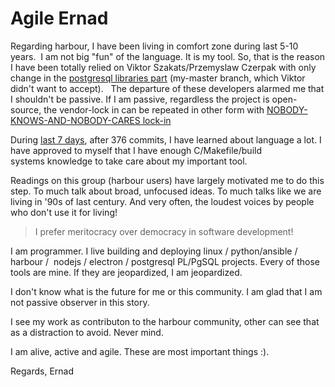 Agile Ernad
===============

Regarding harbour, I have been living in comfort zone during last 5-10 years. 
I am not big "fun" of the language. It is my tool. So, that is the reason I have been totally relied on Viktor Szakats/Przemyslaw Czerpak with only change in the [postgresql libraries part](https://github.com/hernad/harbour-core) (my-master branch, which Viktor didn't want to accept).
 
The departure of these developers alarmed me that I shouldn't be passive. If I am passive, regardless the project is open-source, the vendor-lock in can be repeated in other form with [NOBODY-KNOWS-AND-NOBODY-CARES lock-in](https://github.com/hernad/harbour/blob/master/HARBOUR_AND_ME.md#year-1998-after-the-war-in-bosnia-i-have-catched-ptsd-caused-by-vendor-lock-in-sindrom-)

During [last 7 days](https://github.com/hernad/harbour/pulse), after 376 commits, I have learned about language a lot. I have approved to myself that I have enough C/Makefile/build systems knowledge to take care about my important tool.

Readings on this group (harbour users) have largely motivated me to do this step. To much talk about broad, unfocused ideas. To much talks like we are living in '90s of last century. And very often, the loudest voices by people who don't use it for living! 

> I prefer meritocracy over democracy in software development!

I am programmer. I live building and deploying linux / python/ansible / harbour /  nodejs / electron / postgresql PL/PgSQL projects. Every of those tools are mine. If they are jeopardized, I am jeopardized.

I don't know what is the future for me or this community. I am glad that I am not passive observer in this story. 

I see my work as contributon to the harbour community, other can see that as a distraction to avoid. Never mind. 

I am alive, active and agile. These are most important things :).

Regards, Ernad 
